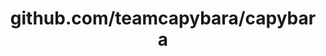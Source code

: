 ---
layout: post
title: github.com/teamcapybara/capybara
categories: link
tags: [انگلیسی, برنامه‌نویسی]
---